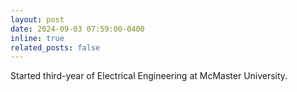 ```yaml
---
layout: post
date: 2024-09-03 07:59:00-0400
inline: true
related_posts: false
---
```


Started third-year of Electrical Engineering at McMaster University. 
